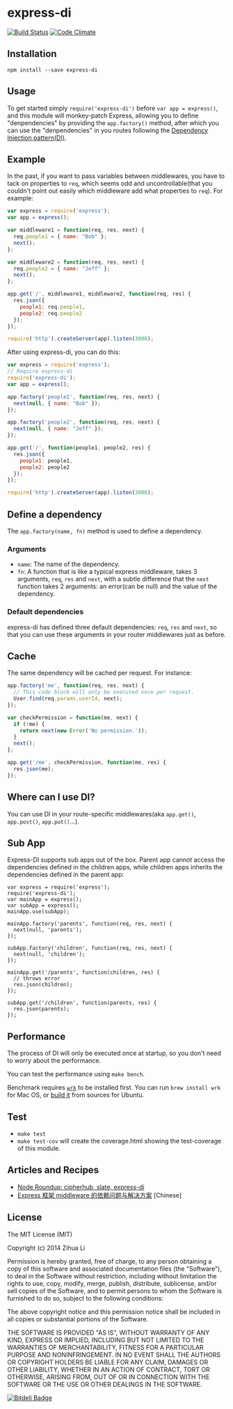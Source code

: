 express-di
==========
[![Build Status](https://travis-ci.org/luin/express-di.png?branch=master)](https://travis-ci.org/luin/express-di)
[![Code Climate](https://codeclimate.com/github/luin/express-di.png)](https://codeclimate.com/github/luin/express-di)

Installation
-----
    npm install --save express-di

Usage
-----
To get started simply `require('express-di')` before `var app = express()`, and this module will monkey-patch Express, allowing you to define "denpendencies" by providing the `app.factory()` method, after which you can use the "denpendencies" in you routes following the [Dependency Injection pattern(DI)](http://docs.angularjs.org/guide/di).

Example
-----
In the past, if you want to pass variables between middlewares, you have to tack on properties to `req`, which seems odd and uncontrollable(that you couldn't point out easily which middleware add what properties to `req`). For example:

```javascript
var express = require('express');
var app = express();

var middleware1 = function(req, res, next) {
  req.people1 = { name: "Bob" };
  next();
};

var middleware2 = function(req, res, next) {
  req.people2 = { name: "Jeff" };
  next();
};

app.get('/', middleware1, middleware2, function(req, res) {
  res.json({
    people1: req.people1,
    people2: req.people2
  });
});

require('http').createServer(app).listen(3008);
```

After using express-di, you can do this:

```javascript
var express = require('express');
// Require express-di
require('express-di');
var app = express();

app.factory('people1', function(req, res, next) {
  next(null, { name: "Bob" });
});

app.factory('people2', function(req, res, next) {
  next(null, { name: "Jeff" });
});

app.get('/', function(people1, people2, res) {
  res.json({
    people1: people1,
    people2: people2
  });
});

require('http').createServer(app).listen(3008);

```

Define a dependency
-----
The `app.factory(name, fn)` method is used to define a dependency.

### Arguments

* `name`: The name of the dependency.
* `fn`: A function that is like a typical express middleware, takes 3 arguments, `req`, `res` and `next`, with a subtle difference that the `next` function takes 2 arguments: an error(can be null) and the value of the dependency.

### Default dependencies
express-di has defined three default dependencies: `req`, `res` and `next`, so that you can use these arguments in your router middlewares just as before.


Cache
-----
The same dependency will be cached per request. For instance:

```javascript
app.factory('me', function(req, res, next) {
  // This code block will only be executed once per request.
  User.find(req.params.userId, next);
});

var checkPermission = function(me, next) {
  if (!me) {
    return next(new Error('No permission.'));
  }
  next();
};

app.get('/me', checkPermission, function(me, res) {
  res.json(me);
});
```

Where can I use DI?
-----
You can use DI in your route-specific middlewares(aka `app.get()`, `app.post()`, `app.put()`...).

Sub App
-----
Express-DI supports sub apps out of the box. Parent app cannot access the dependencies defined in the children apps, while children apps inherits the dependencies defined in the parent app:

    var express = require('express');
    require('express-di');
    var mainApp = express();
    var subApp = express();
    mainApp.use(subApp);

    mainApp.factory('parents', function(req, res, next) {
      next(null, 'parents');
    });

    subApp.factory('children', function(req, res, next) {
      next(null, 'children');
    });

    mainApp.get('/parents', function(children, res) {
      // throws error
      res.json(children);
    });

    subApp.get('/children', function(parents, res) {
      res.json(parents);
    });

Performance
-----
The process of DI will only be executed once at startup, so you don't need to worry about the performance.

You can test the performance using `make bench`.

Benchmark requires [`wrk`](https://github.com/wg/wrk) to be installed first. You can run `brew install wrk` for Mac OS, or [build it](https://github.com/wg/wrk/issues/39) from sources for Ubuntu.

Test
-----
* `make test`
* `make test-cov` will create the coverage.html showing the test-coverage of this module.

Articles and Recipes
-----
* [Node Roundup: cipherhub, slate, express-di](http://dailyjs.com/2014/03/19/node-roundup/)
* [Express 框架 middleware 的依赖问题与解决方案](http://zihua.li/2014/03/using-dependency-injection-to-optimise-express-middlewares/) [Chinese]

License
-----
The MIT License (MIT)

Copyright (c) 2014 Zihua Li

Permission is hereby granted, free of charge, to any person obtaining a copy of
this software and associated documentation files (the "Software"), to deal in
the Software without restriction, including without limitation the rights to
use, copy, modify, merge, publish, distribute, sublicense, and/or sell copies of
the Software, and to permit persons to whom the Software is furnished to do so,
subject to the following conditions:

The above copyright notice and this permission notice shall be included in all
copies or substantial portions of the Software.

THE SOFTWARE IS PROVIDED "AS IS", WITHOUT WARRANTY OF ANY KIND, EXPRESS OR
IMPLIED, INCLUDING BUT NOT LIMITED TO THE WARRANTIES OF MERCHANTABILITY, FITNESS
FOR A PARTICULAR PURPOSE AND NONINFRINGEMENT. IN NO EVENT SHALL THE AUTHORS OR
COPYRIGHT HOLDERS BE LIABLE FOR ANY CLAIM, DAMAGES OR OTHER LIABILITY, WHETHER
IN AN ACTION OF CONTRACT, TORT OR OTHERWISE, ARISING FROM, OUT OF OR IN
CONNECTION WITH THE SOFTWARE OR THE USE OR OTHER DEALINGS IN THE SOFTWARE.

[![Bitdeli Badge](https://d2weczhvl823v0.cloudfront.net/luin/express-di/trend.png)](https://bitdeli.com/free "Bitdeli Badge")

